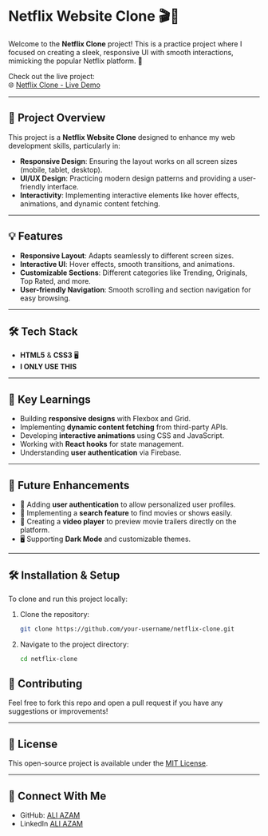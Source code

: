 # Netflix Website Clone 🎬🍿

Welcome to the **Netflix Clone** project! This is a practice project where I focused on creating a sleek, responsive UI with smooth interactions, mimicking the popular Netflix platform. 🚀

Check out the live project:  
🌐 [Netflix Clone - Live Demo]()

---

## 📖 Project Overview

This project is a **Netflix Website Clone** designed to enhance my web development skills, particularly in:

- **Responsive Design**: Ensuring the layout works on all screen sizes (mobile, tablet, desktop).
- **UI/UX Design**: Practicing modern design patterns and providing a user-friendly interface.
- **Interactivity**: Implementing interactive elements like hover effects, animations, and dynamic content fetching.

---

## 💡 Features

- **Responsive Layout**: Adapts seamlessly to different screen sizes.
- **Interactive UI**: Hover effects, smooth transitions, and animations.
- **Customizable Sections**: Different categories like Trending, Originals, Top Rated, and more.
- **User-friendly Navigation**: Smooth scrolling and section navigation for easy browsing.

---

## 🛠️ Tech Stack

- **HTML5** & **CSS3** 🖥️
- **I ONLY USE THIS**
---

## 🌟 Key Learnings

- Building **responsive designs** with Flexbox and Grid.
- Implementing **dynamic content fetching** from third-party APIs.
- Developing **interactive animations** using CSS and JavaScript.
- Working with **React hooks** for state management.
- Understanding **user authentication** via Firebase.

---

## 🎯 Future Enhancements

- 💾 Adding **user authentication** to allow personalized user profiles.
- 🔎 Implementing a **search feature** to find movies or shows easily.
- 🎥 Creating a **video player** to preview movie trailers directly on the platform.
- 🖥️ Supporting **Dark Mode** and customizable themes.

---


## 🛠️ Installation & Setup

To clone and run this project locally:

1. Clone the repository:
   ```bash
   git clone https://github.com/your-username/netflix-clone.git
   ```

2. Navigate to the project directory:
   ```bash
   cd netflix-clone
   ```

## 👥 Contributing

Feel free to fork this repo and open a pull request if you have any suggestions or improvements!

---

## 📜 License

This open-source project is available under the [MIT License](LICENSE).

---

## 💬 Connect With Me

- GitHub: [ALI AZAM](https://github.com/Ali-Azam-Baig)
- LinkedIn [ALI AZAM](https://www.linkedin.com/in/ali-azam-544430341/)
